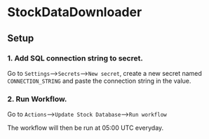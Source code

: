 # StockDataDownloader
## Setup
### 1. Add SQL connection string to secret.
Go to `Settings`-->`Secrets`-->`New secret`, create a new secret named `CONNECTION_STRING` and paste the connection string in the value.
### 2. Run Workflow.
Go to `Actions`-->`Update Stock Database`-->`Run workflow`

The workflow will then be run at 05:00 UTC everyday.
